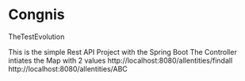 # Congnis
TheTestEvolution

This is the simple Rest API Project with the Spring Boot
The Controller intiates the Map with 2 values
http://localhost:8080/allentities/findall
http://localhost:8080/allentities/ABC


